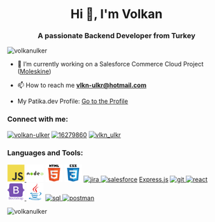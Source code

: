 <h1 align="center">Hi 👋, I'm Volkan</h1>
<h3 align="center">A passionate Backend Developer from Turkey</h3>

<p align="left"> <img src="https://komarev.com/ghpvc/?username=volkanulker&label=Profile%20views&color=0e75b6&style=flat" alt="volkanulker" /> </p>

- 🔭 I’m currently working on a Salesforce Commerce Cloud Project (<a href="https://www.moleskine.com/en-us/">Moleskine</a>)

- 📫 How to reach me **vlkn-ulkr@hotmail.com**

- My Patika.dev Profile: [Go to the Profile](https://app.patika.dev/volkanulker)

<h3 align="left">Connect with me:</h3>
<p align="left">
<a href="https://linkedin.com/in/volkan-ulker" target="blank"><img align="center" src="https://raw.githubusercontent.com/rahuldkjain/github-profile-readme-generator/master/src/images/icons/Social/linked-in-alt.svg" alt="volkan-ulker" height="30" width="40" /></a>
<a href="https://stackoverflow.com/users/16279860" target="blank"><img align="center" src="https://raw.githubusercontent.com/rahuldkjain/github-profile-readme-generator/master/src/images/icons/Social/stack-overflow.svg" alt="16279860" height="30" width="40" /></a>
<a href="https://www.hackerrank.com/vlkn_ulkr" target="blank"><img align="center" src="https://raw.githubusercontent.com/rahuldkjain/github-profile-readme-generator/master/src/images/icons/Social/hackerrank.svg" alt="vlkn_ulkr" height="30" width="40" /></a>
</p>

<h3 align="left">Languages and Tools:</h3>
<p align="left">
<a href="https://developer.mozilla.org/en-US/docs/Web/JavaScript" target="_blank" rel="noreferrer"> <img src="https://raw.githubusercontent.com/devicons/devicon/master/icons/javascript/javascript-original.svg" alt="javascript" width="40" height="40"/> </a>
<a href="https://nodejs.org" target="_blank" rel="noreferrer"> <img src="https://raw.githubusercontent.com/devicons/devicon/master/icons/nodejs/nodejs-original-wordmark.svg" alt="nodejs" width="40" height="40"/></a>
<a href="https://www.w3.org/html/" target="_blank" rel="noreferrer"> <img src="https://raw.githubusercontent.com/devicons/devicon/master/icons/html5/html5-original-wordmark.svg" alt="html5" width="40" height="40"/></a>
<a href="https://www.w3schools.com/css/" target="_blank" rel="noreferrer"> <img src="https://raw.githubusercontent.com/devicons/devicon/master/icons/css3/css3-original-wordmark.svg" alt="css3" width="40" height="40"/></a>
<a href="https://jira.atlassian.com/" target="_blank" rel="noreferrer"> <img src="https://img.icons8.com/color/2x/jira.png" alt="jira" width="40" height="40"/> </a> 
<a href="https://www.salesforce.com/eu/products/commerce-cloud/overview/" target="_blank" rel="noreferrer"> <img src="https://img.icons8.com/color/2x/salesforce.png" alt="salesforce" width="40" height="40"/></a> 
<a href="https://expressjs.com" target="_blank" rel="noreferrer">Express.js</a> 
<a href="https://git-scm.com/" target="_blank" rel="noreferrer"> <img src="https://www.vectorlogo.zone/logos/git-scm/git-scm-icon.svg" alt="git" width="40" height="40"/> </a> 
<a href="https://reactjs.org/" target="_blank" rel="noreferrer"> <img src="https://img.icons8.com/officel/2x/react.png" alt="react" width="40" height="40"/> </a>
<a href="https://getbootstrap.com" target="_blank" rel="noreferrer"> <img src="https://raw.githubusercontent.com/devicons/devicon/master/icons/bootstrap/bootstrap-plain-wordmark.svg" alt="bootstrap" width="40" height="40"/> </a> 
<a href="https://www.java.com" target="_blank" rel="noreferrer"> <img src="https://raw.githubusercontent.com/devicons/devicon/master/icons/java/java-original.svg" alt="java" width="40" height="40"/></a>
<a href="https://tr.wikipedia.org/wiki/SQL" target="_blank" rel="noreferrer"> <img src="https://img.icons8.com/external-flaticons-lineal-color-flat-icons/2x/external-sql-mobile-app-development-flaticons-lineal-color-flat-icons.png" alt="sql" width="40" height="40"/> </a> 
<a href="https://postman.com" target="_blank" rel="noreferrer"> <img src="https://www.vectorlogo.zone/logos/getpostman/getpostman-icon.svg" alt="postman" width="40" height="40"/></a>
</p>

<p><img align="left" src="https://github-readme-stats.vercel.app/api/top-langs?username=volkanulker&show_icons=true&locale=en&layout=compact" alt="volkanulker" /></p>



